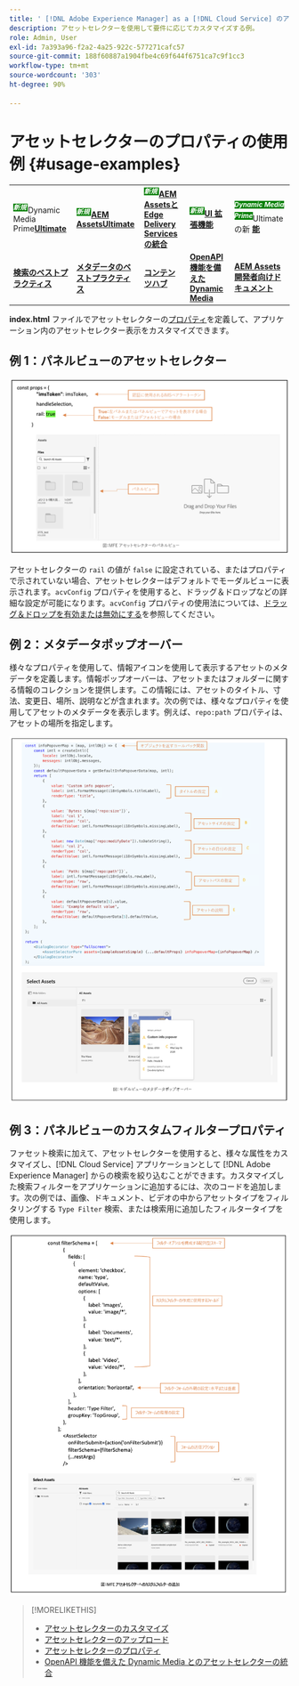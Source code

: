 ```yaml
---
title: ' [!DNL Adobe Experience Manager] as a [!DNL Cloud Service] のアセットセレクター'
description: アセットセレクターを使用して要件に応じてカスタマイズする例。
role: Admin, User
exl-id: 7a393a96-f2a2-4a25-922c-577271cafc57
source-git-commit: 188f60887a1904fbe4c69f644f6751ca7c9f1cc3
workflow-type: tm+mt
source-wordcount: '303'
ht-degree: 90%

---
```


# アセットセレクターのプロパティの使用例 {#usage-examples}

<table>
    <tr>
        <td>
            <sup style= "background-color:#008000; color:#FFFFFF; font-weight:bold"><i> 新規 </i></sup>Dynamic Media Prime<a href="/help/assets/dynamic-media/dm-prime-ultimate.md"><b>Ultimate</b></a>
        </td>
        <td>
            <sup style= "background-color:#008000; color:#FFFFFF; font-weight:bold"><i> 新規 </i></sup> <a href="/help/assets/assets-ultimate-overview.md"><b>AEM AssetsUltimate</b></a>
        </td>
        <td>
            <sup style= "background-color:#008000; color:#FFFFFF; font-weight:bold"><i> 新規 </i></sup> <a href="/help/assets/integrate-aem-assets-edge-delivery-services.md"><b>AEM AssetsとEdge Delivery Servicesの統合 </b></a>
        </td>
        <td>
            <sup style= "background-color:#008000; color:#FFFFFF; font-weight:bold"><i> 新規 </i></sup><a href="/help/assets/aem-assets-view-ui-extensibility.md"><b>UI 拡張機能 </b></a>
        </td>
          <td>
            <sup style= "background-color:#008000; color:#FFFFFF; font-weight:bold"><i>Dynamic Media Prime</i></sup>Ultimateの新 <a href="/help/assets/dynamic-media/enable-dynamic-media-prime-and-ultimate.md"><b> 能 </b></a>
        </td>
    </tr>
    <tr>
        <td>
            <a href="/help/assets/search-best-practices.md"><b>検索のベストプラクティス</b></a>
        </td>
        <td>
            <a href="/help/assets/metadata-best-practices.md"><b>メタデータのベストプラクティス</b></a>
        </td>
        <td>
            <a href="/help/assets/product-overview.md"><b>コンテンツハブ</b></a>
        </td>
        <td>
            <a href="/help/assets/dynamic-media-open-apis-overview.md"><b>OpenAPI 機能を備えた Dynamic Media</b></a>
        </td>
        <td>
            <a href="https://developer.adobe.com/experience-cloud/experience-manager-apis/"><b>AEM Assets 開発者向けドキュメント</b></a>
        </td>
    </tr>
</table>

**index.html** ファイルでアセットセレクターの[プロパティ](/help/assets/asset-selector-properties.md)を定義して、アプリケーション内のアセットセレクター表示をカスタマイズできます。

## 例 1：パネルビューのアセットセレクター

![rail-view-example](assets/rail-view-example-vanilla.png)

アセットセレクターの `rail` の値が `false` に設定されている、またはプロパティで示されていない場合、アセットセレクターはデフォルトでモーダルビューに表示されます。`acvConfig` プロパティを使用すると、ドラッグ＆ドロップなどの詳細な設定が可能になります。`acvConfig` プロパティの使用法については、[ドラッグ＆ドロップを有効または無効にする](asset-selector-customization.md#enable-disable-drag-and-drop)を参照してください。

<!--
### Example 2: Use selectedAssets property in addition to the path property

Use the `path` property to define the folder name that displays automatically when the Asset Selector is rendered. In addition, use the `selectedAssets` property to define the IDs for the assets that you need to select within the folder. Moreover, when you want to display assets that are pre-defined within the folder, you can use selectedAssets property.

   ![selected-assets-example](assets/selected-assets-example-vanilla.png)
-->

## 例 2：メタデータポップオーバー

様々なプロパティを使用して、情報アイコンを使用して表示するアセットのメタデータを定義します。情報ポップオーバーは、アセットまたはフォルダーに関する情報のコレクションを提供します。この情報には、アセットのタイトル、寸法、変更日、場所、説明などが含まれます。次の例では、様々なプロパティを使用してアセットのメタデータを表示します。例えば、`repo:path` プロパティは、アセットの場所を指定します。<!--`repo` represents the repository from where the asset is showing, whereas, `path` represents the route from where the asset or folder is rendered.-->

![metadata-popover-example](assets/metadata-popover.png)

## 例 3：パネルビューのカスタムフィルタープロパティ

ファセット検索に加えて、アセットセレクターを使用すると、様々な属性をカスタマイズし、[!DNL Cloud Service] アプリケーションとして [!DNL Adobe Experience Manager] からの検索を絞り込むことができます。カスタマイズした検索フィルターをアプリケーションに追加するには、次のコードを追加します。次の例では、画像、ドキュメント、ビデオの中からアセットタイプをフィルタリングする `Type Filter` 検索、または検索用に追加したフィルタータイプを使用します。

![custom-filter-example-vanilla](assets/custom-filter-example-vanilla.png)

<!--

## Customization after integrating Asset Selector 

### Custom metadata

Assets display panel shows the out of the box metadata that can be displayed in the info of the asset. In addition to this, [!DNL Adobe Experience Manager] as a [!DNL Cloud Service] application allows configuration of the asset selector by adding custom metadata that is shown in info panel of the asset.
-->


>[!MORELIKETHIS]
>
>* [アセットセレクターのカスタマイズ](/help/assets/asset-selector-customization.md)
>* [アセットセレクターのアップロード](/help/assets/asset-selector-upload.md)
>* [アセットセレクターのプロパティ](/help/assets/asset-selector-properties.md)
>* [OpenAPI 機能を備えた Dynamic Media とのアセットセレクターの統合](/help/assets/integrate-asset-selector-dynamic-media-open-api.md)
